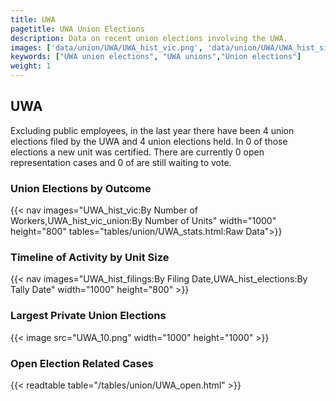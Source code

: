 ```yaml
---
title: UWA
pagetitle: UWA Union Elections
description: Data on recent union elections involving the UWA.
images: ['data/union/UWA/UWA_hist_vic.png', 'data/union/UWA/UWA_hist_size.png', 'data/union/UWA/UWA_10.png']
keywords: ["UWA union elections", "UWA unions","Union elections"]
weight: 1
---
```

##  UWA

Excluding public employees, in the last year there have been 4 union elections filed by the UWA and 4 union elections held. In 0 of those elections a new unit was certified. There are currently 0 open representation cases and 0 of are still waiting to vote.

### Union Elections by Outcome
{{< nav images="UWA_hist_vic:By Number of Workers,UWA_hist_vic_union:By Number of Units" width="1000" height="800" tables="tables/union/UWA_stats.html:Raw Data">}}

### Timeline of Activity by Unit Size
{{< nav images="UWA_hist_filings:By Filing Date,UWA_hist_elections:By Tally Date" width="1000" height="800" >}}

### Largest Private Union Elections
{{< image src="UWA_10.png" width="1000" height="1000"  >}}

### Open Election Related Cases
{{< readtable table="/tables/union/UWA_open.html" >}}

